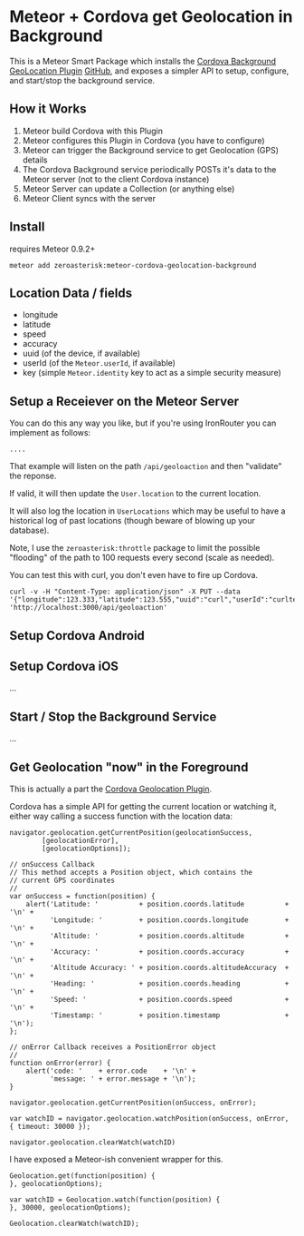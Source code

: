 # Meteor + Cordova get Geolocation in Background

This is a Meteor Smart Package which installs the
[Cordova Background GeoLocation Plugin](http://plugins.cordova.io/#/package/com.romainstrock.cordova.background-geolocation)
[GitHub](https://github.com/christocracy/cordova-plugin-background-geolocation),
and exposes a simpler API to setup, configure, and start/stop the background
service.

## How it Works

1. Meteor build Cordova with this Plugin
2. Meteor configures this Plugin in Cordova (you have to configure)
3. Meteor can trigger the Background service to get Geolocation (GPS) details
4. The Cordova Background service periodically POSTs it's data to the Meteor server (not to the client Cordova instance)
5. Meteor Server can update a Collection (or anything else)
6. Meteor Client syncs with the server

## Install

requires Meteor 0.9.2+

```
meteor add zeroasterisk:meteor-cordova-geolocation-background
```


## Location Data / fields

* longitude
* latitude
* speed
* accuracy
* uuid (of the device, if available)
* userId (of the `Meteor.userId`, if available)
* key (simple `Meteor.identity` key to act as a simple security measure)

## Setup a Receiever on the Meteor Server

You can do this any way you like, but if you're using IronRouter you can
implement as follows:

```
....
```

That example will listen on the path `/api/geoloaction` and then "validate" the
reponse.

If valid, it will then update the `User.location` to the current location.

It will also log the location in `UserLocations` which may be useful to have
a historical log of past locations (though beware of blowing up your database).

Note, I use the `zeroasterisk:throttle` package to limit the possible
"flooding" of the path to 100 requests every second (scale as needed).

You can test this with curl, you don't even have to fire up Cordova.

```
curl -v -H "Content-Type: application/json" -X PUT --data '{"longitude":123.333,"latitude":123.555,"uuid":"curl","userId":"curltest1","key":"test"}' 'http://localhost:3000/api/geoloaction'
```

## Setup Cordova Android


## Setup Cordova iOS

...

## Start / Stop the Background Service

...

## Get Geolocation "now" in the Foreground

This is actually a part the [Cordova Geolocation Plugin](http://plugins.cordova.io/#/package/org.apache.cordova.geolocation).

Cordova has a simple API for getting the current location or watching it,
either way calling a success function with the location data:

```
navigator.geolocation.getCurrentPosition(geolocationSuccess,
		[geolocationError],
		[geolocationOptions]);

// onSuccess Callback
// This method accepts a Position object, which contains the
// current GPS coordinates
//
var onSuccess = function(position) {
    alert('Latitude: '          + position.coords.latitude          + '\n' +
          'Longitude: '         + position.coords.longitude         + '\n' +
          'Altitude: '          + position.coords.altitude          + '\n' +
          'Accuracy: '          + position.coords.accuracy          + '\n' +
          'Altitude Accuracy: ' + position.coords.altitudeAccuracy  + '\n' +
          'Heading: '           + position.coords.heading           + '\n' +
          'Speed: '             + position.coords.speed             + '\n' +
          'Timestamp: '         + position.timestamp                + '\n');
};

// onError Callback receives a PositionError object
//
function onError(error) {
    alert('code: '    + error.code    + '\n' +
          'message: ' + error.message + '\n');
}

navigator.geolocation.getCurrentPosition(onSuccess, onError);

var watchID = navigator.geolocation.watchPosition(onSuccess, onError, { timeout: 30000 });

navigator.geolocation.clearWatch(watchID)
```

I have exposed a Meteor-ish convenient wrapper for this.

```
Geolocation.get(function(position) {
}, geolocationOptions);

var watchID = Geolocation.watch(function(position) {
}, 30000, geolocationOptions);

Geolocation.clearWatch(watchID);
```


